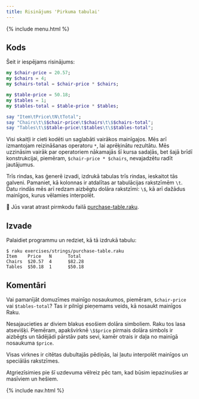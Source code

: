 ```yaml
---
title: Risinājums 'Pirkuma tabulai'
---
```


{% include menu.html %}

## Kods

Šeit ir iespējams risinājums:

```raku
my $chair-price = 20.57;
my $chairs = 4;
my $chairs-total = $chair-price * $chairs;

my $table-price = 50.18;
my $tables = 1;
my $tables-total = $table-price * $tables;

say "Item\tPrice\tN\tTotal";
say "Chairs\t\$$chair-price\t$chairs\t\$$chairs-total";
say "Tables\t\$$table-price\t$tables\t\$$tables-total";
```

Visi skaitļi ir cieti kodēti un saglabāti vairākos mainīgajos. Mēs arī izmantojam reizināšanas operatoru `*`, lai aprēķinātu rezultātu. Mēs uzzināsim vairāk par operatoriem nākamajās šī kursa sadaļās, bet šajā brīdī konstrukcijai, piemēram, `$chair-price * $chairs`, nevajadzētu radīt jautājumus.

Trīs rindas, kas ģenerē izvadi, izdrukā tabulas trīs rindas, ieskaitot tās galveni. Pamaniet, kā kolonnas ir atdalītas ar tabulācijas rakstzīmēm `\t`. Datu rindās mēs arī redzam aizbēgtu dolāra rakstzīmi: `\$`, kā arī dažādus mainīgos, kurus vēlamies interpolēt.

🦋 Jūs varat atrast pirmkodu failā [purchase-table.raku](https://github.com/ash/raku-course/blob/master/exercises/strings/purchase-table.raku).

## Izvade

Palaidiet programmu un redziet, kā tā izdrukā tabulu:

```
$ raku exercises/strings/purchase-table.raku
Item    Price   N      Total
Chairs  $20.57  4      $82.28
Tables  $50.18  1      $50.18
```

## Komentāri

Vai pamanījāt domuzīmes mainīgo nosaukumos, piemēram, `$chair-price` vai `$tables-total`? Tas ir pilnīgi pieņemams veids, kā nosaukt mainīgos Raku.

Nesajaucieties ar diviem blakus esošiem dolāra simboliem. Raku tos lasa atsevišķi. Piemēram, apakšvirknē `\$$price` pirmais dolāra simbols ir aizbēgts un tādējādi pārstāv pats sevi, kamēr otrais ir daļa no mainīgā nosaukuma `$price`.

Visas virknes ir citētas dubultajās pēdiņās, lai ļautu interpolēt mainīgos un speciālās rakstzīmes.

Atgriezīsimies pie šī uzdevuma vēlreiz pēc tam, kad būsim iepazinušies ar masīviem un hešiem.

{% include nav.html %}